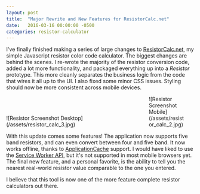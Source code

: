 ```yaml
---
layout: post
title:  "Major Rewrite and New Features for ResistorCalc.net"
date:   2016-03-16 00:00:00 -0500
categories: resistor-calculator
---
```


I've finally finished making a series of large changes to [ResistorCalc.net](http://www.resistorcalc.net), my simple Javascript resistor color code calculator. The biggest changes are behind the scenes. I re-wrote the majority of the resistor conversion code, added a lot more functionality, and packaged everything up into a *Resistor* prototype. This more cleanly separates the business logic from the code that wires it all up to the UI. I also fixed some minor CSS issues. Styling should now be more consistent across mobile devices.

<div class='image-container' style='width:75%;display:inline-block;'>
![Resistor Screenshot Desktop](/assets/resistor_calc_3.jpg)
</div>
<div class='image-container' style='width:19%;display:inline-block;'>
![Resistor Screenshot Mobile](/assets/resistor_calc_2.jpg)
</div>

With this update comes some features! The application now supports five band resistors, and can even convert between four and five band. It now works offline, thanks to [ApplicationCache](https://developer.mozilla.org/en-US/docs/Web/HTML/Using_the_application_cache) support. I would have liked to use the [Service Worker API](https://developer.mozilla.org/en-US/docs/Web/API/Service_Worker_API/Using_Service_Workers), but it's not supported in most mobile browsers yet. The final new feature, and a personal favorite, is the ability to tell you the nearest real-world resistor value comparable to the one you entered. 

I believe that this tool is now one of the more feature complete resistor calculators out there.
